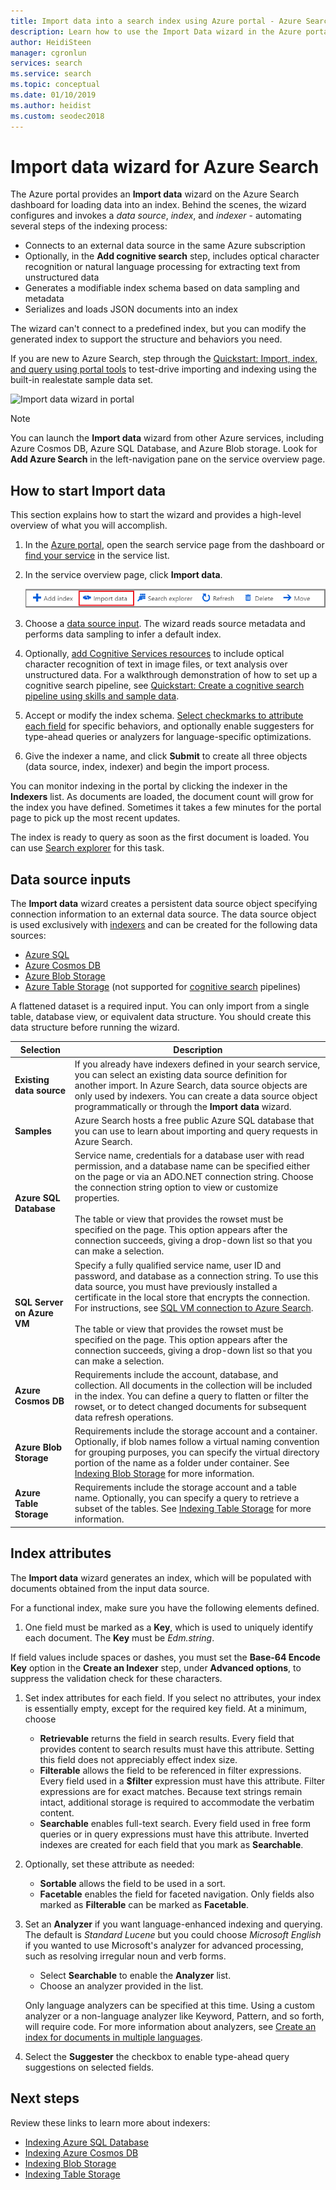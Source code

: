 ```yaml
---
title: Import data into a search index using Azure portal - Azure Search
description: Learn how to use the Import Data wizard in the Azure portal to crawl Azure data from Cosmos DB, Blob storage, table storage, SQL Database, and SQL Server on Azure VMs.
author: HeidiSteen
manager: cgronlun
services: search
ms.service: search
ms.topic: conceptual
ms.date: 01/10/2019
ms.author: heidist
ms.custom: seodec2018
---
```

# Import data wizard for Azure Search

The Azure portal provides an **Import data** wizard on the Azure Search dashboard for loading data into an index. Behind the scenes, the wizard configures and invokes a *data source*, *index*, and *indexer* - automating several steps of the indexing process: 

* Connects to an external data source in the same Azure subscription
* Optionally, in the **Add cognitive search** step, includes optical character recognition or natural language processing for extracting text from unstructured data
* Generates a modifiable index schema based on data sampling and metadata
* Serializes and loads JSON documents into an index

The wizard can't connect to a predefined index, but you can modify the generated index to support the structure and behaviors you need.

If you are new to Azure Search, step through the [Quickstart: Import, index, and query using portal tools](search-get-started-portal.md) to test-drive importing and indexing using the built-in realestate sample data set.

   ![Import data wizard in portal](./media/search-import-data-portal/import-data-wizard-startup "Import data wizard for Azure Search")

> [!NOTE]
> You can launch the **Import data** wizard from other Azure services, including Azure Cosmos DB, Azure SQL Database, and Azure Blob storage. Look for **Add Azure Search** in the left-navigation pane on the service overview page.

## How to start Import data

This section explains how to start the wizard and provides a high-level overview of what you will accomplish.

1. In the [Azure portal](https://portal.azure.com), open the search service page from the dashboard or [find your service](https://ms.portal.azure.com/#blade/HubsExtension/BrowseResourceBlade/resourceType/Microsoft.Search%2FsearchServices) in the service list.

2. In the service overview page, click **Import data**.

   ![Import data command in portal](./media/search-import-data-portal/import-data-cmd2.png "Start the Import data wizard")

3. Choose a [data source input](#data-source-inputs). The wizard reads source metadata and performs data sampling to infer a default index.

4. Optionally, [add Cognitive Services resources](cognitive-search-attach-cognitive-services.md) to include optical character recognition of text in image files, or text analysis over unstructured data. For a walkthrough demonstration of how to set up a cognitive search pipeline, see [Quickstart: Create a cognitive search pipeline using skills and sample data](cognitive-search-quickstart-blob.md).

5. Accept or modify the index schema. [Select checkmarks to attribute each field](#index-definition) for specific behaviors, and optionally enable suggesters for type-ahead queries or analyzers for language-specific optimizations.

6. Give the indexer a name, and click **Submit** to create all three objects (data source, index, indexer) and begin the import process. 

You can monitor indexing in the portal by clicking the indexer in the **Indexers** list. As documents are loaded, the document count will grow for the index you have defined. Sometimes it takes a few minutes for the portal page to pick up the most recent updates.

The index is ready to query as soon as the first document is loaded. You can use [Search explorer](search-explorer.md) for this task.

<a name="data-source-inputs"></a>

## Data source inputs

The **Import data** wizard creates a persistent data source object specifying connection information to an external data source. The data source object is used exclusively with [indexers](search-indexer-overview.md) and can be created for the following data sources: 

* [Azure SQL](search-howto-connecting-azure-sql-database-to-azure-search-using-indexers.md)
* [Azure Cosmos DB](search-howto-index-cosmosdb.md)
* [Azure Blob Storage](search-howto-indexing-azure-blob-storage.md)
* [Azure Table Storage](search-howto-indexing-azure-tables.md) (not supported for [cognitive search](cognitive-search-concept-intro.md) pipelines)

A flattened dataset is a required input. You can only import from a single table, database view, or equivalent data structure. You should create this data structure before running the wizard.

|  Selection | Description |
| ---------- | ----------- |
| **Existing data source** |If you already have indexers defined in your search service, you can select an existing data source definition for another import. In Azure Search, data source objects are only used by indexers. You can create a data source object programmatically or through the **Import data** wizard.|
| **Samples**| Azure Search hosts a free public Azure SQL database that you can use to learn about importing and query requests in Azure Search. |
| **Azure SQL Database** |Service name, credentials for a database user with read permission, and a database name can be specified either on the page or via an ADO.NET connection string. Choose the connection string option to view or customize properties. <br/><br/>The table or view that provides the rowset must be specified on the page. This option appears after the connection succeeds, giving a drop-down list so that you can make a selection. |
| **SQL Server on Azure VM** |Specify a fully qualified service name, user ID and password, and database as a connection string. To use this data source, you must have previously installed a certificate in the local store that encrypts the connection. For instructions, see [SQL VM connection to Azure Search](search-howto-connecting-azure-sql-iaas-to-azure-search-using-indexers.md). <br/><br/>The table or view that provides the rowset must be specified on the page. This option appears after the connection succeeds, giving a drop-down list so that you can make a selection. |
| **Azure Cosmos DB** |Requirements include the account, database, and collection. All documents in the collection will be included in the index. You can define a query to flatten or filter the rowset, or to detect changed documents for subsequent data refresh operations. |
| **Azure Blob Storage** |Requirements include the storage account and a container. Optionally, if blob names follow a virtual naming convention for grouping purposes, you can specify the virtual directory portion of the name as a folder under container. See [Indexing Blob Storage](search-howto-indexing-azure-blob-storage.md) for more information. |
| **Azure Table Storage** |Requirements include the storage account and a table name. Optionally, you can specify a query to retrieve a subset of the tables. See [Indexing Table Storage](search-howto-indexing-azure-tables.md) for more information. |


<a name="index-definition"></a>

## Index attributes

The **Import data** wizard generates an index, which will be populated with documents obtained from the input data source. 

For a functional index, make sure you have the following elements defined.

1. One field must be marked as a **Key**, which is used to uniquely identify each document. The **Key** must be *Edm.string*. 

  If field values include spaces or dashes, you must set the **Base-64 Encode Key** option in the **Create an Indexer** step, under **Advanced options**, to suppress the validation check for these characters.

1. Set index attributes for each field. If you select no attributes, your index is essentially empty, except for the required key field. At a minimum, choose 
   
   + **Retrievable** returns the field in search results. Every field that provides content to search results must have this attribute. Setting this field does not appreciably effect index size.
   + **Filterable** allows the field to be referenced in filter expressions. Every field used in a **$filter**  expression must have this attribute. Filter expressions are for exact matches. Because text strings remain intact, additional storage is required to accommodate the verbatim content.
   + **Searchable** enables full-text search. Every field used in free form queries or in query expressions must have this attribute. Inverted indexes are created for each field that you mark as **Searchable**.

1. Optionally, set these attribute as needed:

   + **Sortable** allows the field to be used in a sort.
   + **Facetable** enables the field for faceted navigation. Only fields also marked as **Filterable** can be marked as **Facetable**.

1. Set an **Analyzer** if you want language-enhanced indexing and querying. The default is *Standard Lucene* but you could choose *Microsoft English* if you wanted to use Microsoft's analyzer for advanced processing, such as resolving irregular noun and verb forms.

   + Select **Searchable** to enable the **Analyzer** list.
   + Choose an analyzer provided in the list. 
   
   Only language analyzers can be specified at this time. Using a custom analyzer or a non-language analyzer like Keyword, Pattern, and so forth, will require code. For more information about analyzers, see [Create an index for documents in multiple languages](search-language-support.md).

1. Select the **Suggester** the checkbox to enable type-ahead query suggestions on selected fields.


## Next steps
Review these links to learn more about indexers:

* [Indexing Azure SQL Database](search-howto-connecting-azure-sql-database-to-azure-search-using-indexers.md)
* [Indexing Azure Cosmos DB](search-howto-index-cosmosdb.md)
* [Indexing Blob Storage](search-howto-indexing-azure-blob-storage.md)
* [Indexing Table Storage](search-howto-indexing-azure-tables.md)